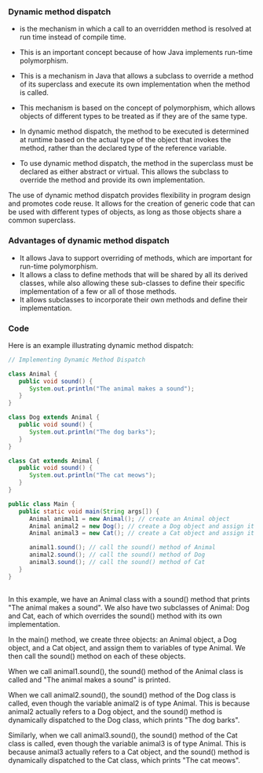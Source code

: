 ### Dynamic method dispatch
- is the mechanism in which a call to an overridden method is resolved at run time instead of compile time. 
- This is an important concept because of how Java implements run-time polymorphism.

- This is a mechanism in Java that allows a subclass to override a method of its superclass and execute its own implementation when the method is called.

- This mechanism is based on the concept of polymorphism, which allows objects of different types to be treated as if they are of the same type.

- In dynamic method dispatch, the method to be executed is determined at runtime based on the actual type of the object that invokes the method, rather than the declared type of the reference variable.

- To use dynamic method dispatch, the method in the superclass must be declared as either abstract or virtual. This allows the subclass to override the method and provide its own implementation.

The use of dynamic method dispatch provides flexibility in program design and promotes code reuse. It allows for the creation of generic code that can be used with different types of objects, as long as those objects share a common superclass.
### Advantages of dynamic method dispatch
- It allows Java to support overriding of methods, which are important for run-time polymorphism.
- It allows a class to define methods that will be shared by all its derived classes, while also allowing these sub-classes to define their specific implementation of a few or all of those methods.
- It allows subclasses to incorporate their own methods and define their implementation.

### Code
Here is an example illustrating dynamic method dispatch:
```Java
// Implementing Dynamic Method Dispatch

class Animal {
   public void sound() {
      System.out.println("The animal makes a sound");
   }
}

class Dog extends Animal {
   public void sound() {
      System.out.println("The dog barks");
   }
}

class Cat extends Animal {
   public void sound() {
      System.out.println("The cat meows");
   }
}

public class Main {
   public static void main(String args[]) {
      Animal animal1 = new Animal(); // create an Animal object
      Animal animal2 = new Dog(); // create a Dog object and assign it to an Animal reference
      Animal animal3 = new Cat(); // create a Cat object and assign it to an Animal reference

      animal1.sound(); // call the sound() method of Animal
      animal2.sound(); // call the sound() method of Dog
      animal3.sound(); // call the sound() method of Cat
   }
}
 
```

In this example, we have an Animal class with a sound() method that prints "The animal makes a sound". We also have two subclasses of Animal: Dog and Cat, each of which overrides the sound() method with its own implementation.

In the main() method, we create three objects: an Animal object, a Dog object, and a Cat object, and assign them to variables of type Animal. We then call the sound() method on each of these objects.

When we call animal1.sound(), the sound() method of the Animal class is called and "The animal makes a sound" is printed.

When we call animal2.sound(), the sound() method of the Dog class is called, even though the variable animal2 is of type Animal. This is because animal2 actually refers to a Dog object, and the sound() method is dynamically dispatched to the Dog class, which prints "The dog barks".

Similarly, when we call animal3.sound(), the sound() method of the Cat class is called, even though the variable animal3 is of type Animal. This is because animal3 actually refers to a Cat object, and the sound() method is dynamically dispatched to the Cat class, which prints "The cat meows".
